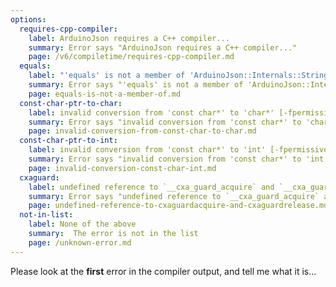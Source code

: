 ```yaml
---
options:
  requires-cpp-compiler:
    label: ArduinoJson requires a C++ compiler...
    summary: Error says "ArduinoJson requires a C++ compiler..."
    page: /v6/compiletime/requires-cpp-compiler.md
  equals:
    label: "'equals' is not a member of 'ArduinoJson::Internals::StringTraits<const int&, void>'"
    summary: Error says "'equals' is not a member of 'ArduinoJson::Internals::StringTraits<const int&, void>'"
    page: equals-is-not-a-member-of.md
  const-char-ptr-to-char:
    label: invalid conversion from 'const char*' to 'char*' [-fpermissive]
    summary: Error says "invalid conversion from 'const char*' to 'char*' [-fpermissive]"
    page: invalid-conversion-from-const-char-to-char.md
  const-char-ptr-to-int:
    label: invalid conversion from 'const char*' to 'int' [-fpermissive]
    summary: Error says "invalid conversion from 'const char*' to 'int' [-fpermissive]"
    page: invalid-conversion-const-char-int.md
  cxaguard:
    label: undefined reference to `__cxa_guard_acquire` and `__cxa_guard_release`
    summary: Error says "undefined reference to `__cxa_guard_acquire` and `__cxa_guard_release`"
    page: undefined-reference-to-cxaguardacquire-and-cxaguardrelease.md
  not-in-list:
    label: None of the above
    summary:  The error is not in the list
    page: /unknown-error.md
---
```


Please look at the **first** error in the compiler output, and tell me what it is...
